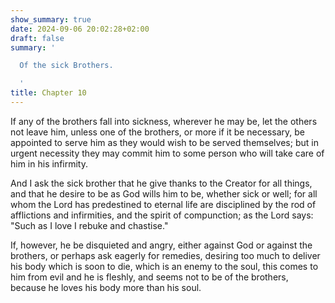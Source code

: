 ```yaml
---
show_summary: true
date: 2024-09-06 20:02:28+02:00
draft: false
summary: '

  Of the sick Brothers.

  '
title: Chapter 10
---
```






If any of the brothers fall into sickness, wherever he may be, let the others not leave him, unless one of the brothers, or more if it be necessary, be appointed to serve him as they would wish to be served themselves; but in urgent necessity they may commit him to some person who will take care of him in his infirmity. 

And I ask the sick brother that he give thanks to the Creator for all things, and that he desire to be as God wills him to be, whether sick or well; for all whom the Lord has predestined to eternal life are disciplined by the rod of afflictions and infirmities, and the spirit of compunction; as the Lord says: "Such as I love I rebuke and chastise." 

If, however, he be disquieted and angry, either against God or against the brothers, or perhaps ask eagerly for remedies, desiring too much to deliver his body which is soon to die, which is an enemy to the soul, this comes to him from evil and he is fleshly, and seems not to be of the brothers, because he loves his body more than his soul.

